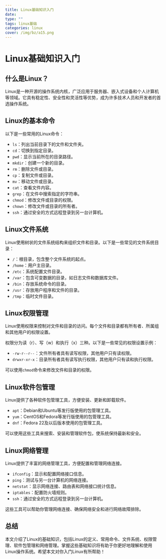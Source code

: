 ```yaml
---
title: Linux基础知识入门
date: 
type: ""
tags: linux基础
categories: linux
cover: /img/bz/a15.png
---
```

# Linux基础知识入门

## 什么是Linux？

Linux是一种开源的操作系统内核，广泛应用于服务器、嵌入式设备和个人计算机等领域。它具有稳定性、安全性和灵活性等优势，成为许多技术人员和开发者的首选操作系统。

## Linux的基本命令

以下是一些常用的Linux命令：

- `ls`：列出当前目录下的文件和文件夹。
- `cd`：切换到指定目录。
- `pwd`：显示当前所在的目录路径。
- `mkdir`：创建一个新的目录。
- `rm`：删除文件或目录。
- `cp`：复制文件或目录。
- `mv`：移动文件或目录。
- `cat`：查看文件内容。
- `grep`：在文件中搜索指定的字符串。
- `chmod`：修改文件或目录的权限。
- `chown`：修改文件或目录的所有者。
- `ssh`：通过安全的方式远程登录到另一台计算机。

## Linux文件系统

Linux使用树状的文件系统结构来组织文件和目录。以下是一些常见的文件系统目录：

- `/`：根目录，包含整个文件系统的起点。
- `/home`：用户主目录。
- `/etc`：系统配置文件目录。
- `/var`：包含可变数据的目录，如日志文件和数据库文件。
- `/bin`：存放系统命令的目录。
- `/usr`：存放用户程序和文件的目录。
- `/tmp`：临时文件目录。

## Linux权限管理

Linux使用权限来控制对文件和目录的访问。每个文件和目录都有所有者、所属组和其他用户的权限设置。

权限分为读（r）、写（w）和执行（x）三种。以下是一些常见的权限设置示例：

- `-rw-r--r--`：文件所有者具有读写权限，其他用户只有读权限。
- `drwxr-xr-x`：目录所有者具有读写执行权限，其他用户只有读和执行权限。

可以使用`chmod`命令来修改文件和目录的权限。

## Linux软件包管理

Linux提供了各种软件包管理工具，方便安装、更新和卸载软件。

- `apt`：Debian和Ubuntu等发行版使用的包管理工具。
- `yum`：CentOS和Fedora等发行版使用的包管理工具。
- `dnf`：Fedora 22及以后版本使用的包管理工具。

可以使用这些工具来搜索、安装和管理软件包，使系统保持最新和安全。

## Linux网络管理

Linux提供了丰富的网络管理工具，方便配置和管理网络连接。

- `ifconfig`：显示和配置网络接口信息。
- `ping`：测试与另一台计算机的网络连接。
- `netstat`：显示网络连接、路由表和网络接口统计信息。
- `iptables`：配置防火墙规则。
- `ssh`：通过安全的方式远程登录到另一台计算机。

这些工具可以帮助你管理网络连接、确保网络安全和进行网络故障排除。

## 总结

本文介绍了Linux的基础知识，包括Linux的定义、常用命令、文件系统、权限管理、软件包管理和网络管理。掌握这些基础知识将有助于你更好地理解和使用Linux操作系统。希望本文对你入门Linux有所帮助！